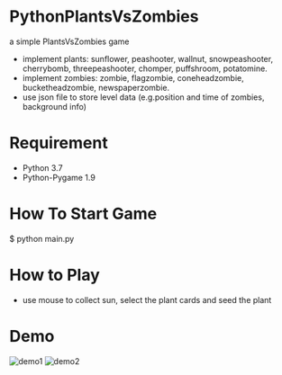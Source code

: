# PythonPlantsVsZombies
a simple PlantsVsZombies game
* implement plants: sunflower, peashooter, wallnut, snowpeashooter, cherrybomb, threepeashooter, chomper, puffshroom, potatomine.
* implement zombies: zombie, flagzombie, coneheadzombie, bucketheadzombie, newspaperzombie.
* use json file to store level data (e.g.position and time of zombies, background info)

# Requirement
* Python 3.7
* Python-Pygame 1.9

# How To Start Game
$ python main.py

# How to Play
* use mouse to collect sun, select the plant cards and seed the plant 

# Demo
![demo1](https://raw.githubusercontent.com/marblexu/PythonPlantsVsZombies/master/demo/demo1.jpg)
![demo2](https://raw.githubusercontent.com/marblexu/PythonPlantsVsZombies/master/demo/demo2.jpg)

